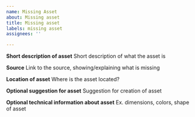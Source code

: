 ```yaml
---
name: Missing Asset
about: Missing asset
title: Missing asset
labels: missing asset
assignees: ''

---
```


**Short description of asset**
Short description of what the asset is

**Source**
Link to the source, showing/explaining what is missing

**Location of asset**
Where is the asset located?

**Optional suggestion for asset**
Suggestion for creation of asset

**Optional technical information about asset**
Ex. dimensions, colors, shape of asset
